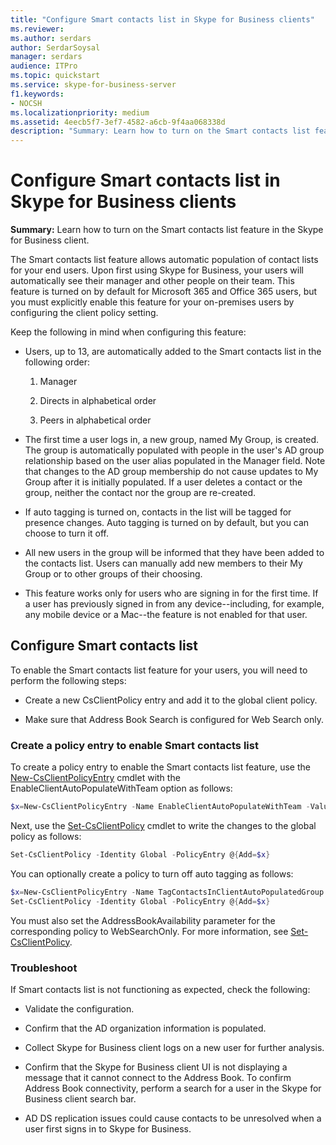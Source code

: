```yaml
---
title: "Configure Smart contacts list in Skype for Business clients"
ms.reviewer: 
ms.author: serdars
author: SerdarSoysal
manager: serdars
audience: ITPro
ms.topic: quickstart
ms.service: skype-for-business-server
f1.keywords:
- NOCSH
ms.localizationpriority: medium
ms.assetid: 4eecb5f7-3ef7-4582-a6cb-9f4aa068338d
description: "Summary: Learn how to turn on the Smart contacts list feature in the Skype for Business client."
---
```


# Configure Smart contacts list in Skype for Business clients

**Summary:** Learn how to turn on the Smart contacts list feature in the Skype for Business client.

The Smart contacts list feature allows automatic population of contact lists for your end users. Upon first using Skype for Business, your users will automatically see their manager and other people on their team. This feature is turned on by default for Microsoft 365 and Office 365 users, but you must explicitly enable this feature for your on-premises users by configuring the client policy setting.

Keep the following in mind when configuring this feature:

- Users, up to 13, are automatically added to the Smart contacts list in the following order:

  1. Manager

  2. Directs in alphabetical order

  3. Peers in alphabetical order

- The first time a user logs in, a new group, named My Group, is created. The group is automatically populated with people in the user's AD group relationship based on the user alias populated in the Manager field. Note that changes to the AD group membership do not cause updates to My Group after it is initially populated. If a user deletes a contact or the group, neither the contact nor the group are re-created. 

- If auto tagging is turned on, contacts in the list will be tagged for presence changes. Auto tagging is turned on by default, but you can choose to turn it off. 

- All new users in the group will be informed that they have been added to the contacts list. Users can manually add new members to their My Group or to other groups of their choosing.

- This feature works only for users who are signing in for the first time. If a user has previously signed in from any device--including, for example, any mobile device or a Mac--the feature is not enabled for that user.

## Configure Smart contacts list

To enable the Smart contacts list feature for your users, you will need to perform the following steps: 

- Create a new CsClientPolicy entry and add it to the global client policy. 

- Make sure that Address Book Search is configured for Web Search only.

### Create a policy entry to enable Smart contacts list

To create a policy entry to enable the Smart contacts list feature, use the [New-CsClientPolicyEntry](/powershell/module/skype/new-csclientpolicyentry?view=skype-ps) cmdlet with the EnableClientAutoPopulateWithTeam option as follows:

```powershell
$x=New-CsClientPolicyEntry -Name EnableClientAutoPopulateWithTeam -Value $True
```

Next, use the [Set-CsClientPolicy](/powershell/module/skype/set-csclientpolicy?view=skype-ps) cmdlet to write the changes to the global policy as follows:

```powershell
Set-CsClientPolicy -Identity Global -PolicyEntry @{Add=$x}
```

You can optionally create a policy to turn off auto tagging as follows:

```powershell
$x=New-CsClientPolicyEntry -Name TagContactsInClientAutoPopulatedGroup -Value $False
Set-CsClientPolicy -Identity Global -PolicyEntry @{Add=$x}
```

You must also set the AddressBookAvailability parameter for the corresponding policy to WebSearchOnly. For more information, see [Set-CsClientPolicy](/powershell/module/skype/set-csclientpolicy?view=skype-ps). 

### Troubleshoot

If Smart contacts list is not functioning as expected, check the following:

- Validate the configuration. 

- Confirm that the AD organization information is populated.

- Collect Skype for Business client logs on a new user for further analysis.

- Confirm that the Skype for Business client UI is not displaying a message that it cannot connect to the Address Book. To confirm Address Book connectivity, perform a search for a user in the Skype for Business client search bar.

- AD DS replication issues could cause contacts to be unresolved when a user first signs in to Skype for Business.